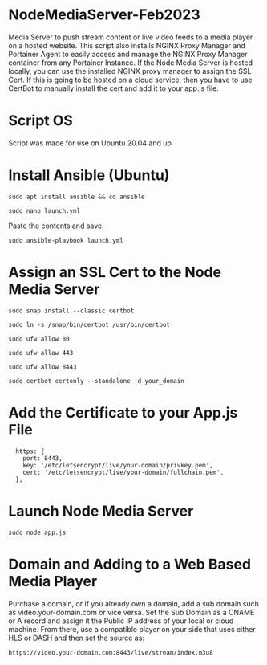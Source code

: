 # NodeMediaServer-Feb2023
Media Server to push stream content or live video feeds to a media player on a hosted website. This script also installs NGINX Proxy Manager and Portainer Agent to easily access and manage the NGINX Proxy Manager container from any Portainer Instance. If the Node Media Server is hosted locally, you can use the installed NGINX proxy manager to assign the SSL Cert. If this is going to be hosted on a cloud service, then you have to use CertBot to manually install the cert and add it to your app.js file. 

# Script OS
Script was made for use on Ubuntu 20.04 and up

# Install Ansible (Ubuntu)
```
sudo apt install ansible && cd ansible
```
```
sudo nano launch.yml
```
Paste the contents and save.
```
sudo ansible-playbook launch.yml
```

# Assign an SSL Cert to the Node Media Server
```
sudo snap install --classic certbot
```
```
sudo ln -s /snap/bin/certbot /usr/bin/certbot
```
```
sudo ufw allow 80
```
```
sudo ufw allow 443
```
```
sudo ufw allow 8443
```
```
sudo certbot certonly --standalone -d your_domain
```
# Add the Certificate to your App.js File
```
  https: {
    port: 8443,
    key: '/etc/letsencrypt/live/your-domain/privkey.pem',
    cert: '/etc/letsencrypt/live/your-domain/fullchain.pem',
  },
```
# Launch Node Media Server
```
sudo node app.js
```
# Domain and Adding to a Web Based Media Player
Purchase a domain, or if you already own a domain, add a sub domain such as video.your-domain.com or vice versa. Set the Sub Domain as a CNAME or A record and assign it the Public IP address of your local or cloud machine. From there, use a compatible player on your side that uses either HLS or DASH and then set the source as:
```
https://video.your-domain.com:8443/live/stream/index.m3u8
```

